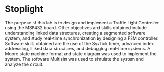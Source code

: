 # Stoplight

The purpose of this lab is to design and implement a Traffic Light Controller using the MSP432 board. Other objectives and skills obtained include understanding linked data structures, creating a segmented software system, and study real-time synchronization by designing a FSM controller. Software skills obtained are the use of the SysTick timer, advanced index addressing, linked data structures, and debugging real-time systems. A Moore state machine format and state diagram was used to implement the system. The software Multisim was used to simulate the system and analyze the circuit.





